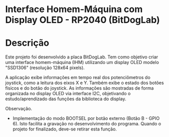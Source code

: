 # Interface Homem-Máquina com Display OLED - RP2040 (BitDogLab)

# Descrição

Este projeto foi desenvolvido a placa BitDogLab. Tem como objetivo criar uma interface homem-máquina (IHM) utilizando um display OLED modelo "SSD1306" (resolução 128x64 pixels).

A aplicação exibe informações em tempo real dos potenciômetros do joystick, como a leitura dos eixos X e Y. Também exibe o estado dos botões físicos e do botão do joystick. As informações são mostradas de forma organizada no display OLED via interface I2C, objetivando
o estudo/aprendizado das funções da biblioteca do display.

Observação.
- Implementação do modo BOOTSEL por botão externo (Botão B - GPIO 6). Isto facilita a gravação no desenvolvimento do programa. Quando o projeto for finalizado, deve-se retirar
esta função.
